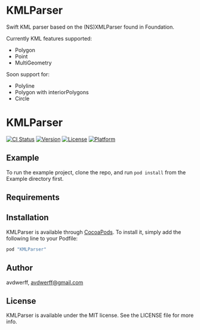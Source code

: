 # KMLParser
Swift KML parser based on the (NS)XMLParser found in Foundation.

Currently KML features supported:
- Polygon
- Point
- MultiGeometry

Soon support for:
- Polyline
- Polygon with interiorPolygons
- Circle

# KMLParser

[![CI Status](http://img.shields.io/travis/avdwerff/KMLParser.svg?style=flat)](https://travis-ci.org/avdwerff/KMLParser)
[![Version](https://img.shields.io/cocoapods/v/KMLParser.svg?style=flat)](http://cocoapods.org/pods/KMLParser)
[![License](https://img.shields.io/cocoapods/l/KMLParser.svg?style=flat)](http://cocoapods.org/pods/KMLParser)
[![Platform](https://img.shields.io/cocoapods/p/KMLParser.svg?style=flat)](http://cocoapods.org/pods/KMLParser)

## Example

To run the example project, clone the repo, and run `pod install` from the Example directory first.

## Requirements

## Installation

KMLParser is available through [CocoaPods](http://cocoapods.org). To install
it, simply add the following line to your Podfile:

```ruby
pod "KMLParser"
```

## Author

avdwerff, avdwerff@gmail.com

## License

KMLParser is available under the MIT license. See the LICENSE file for more info.
